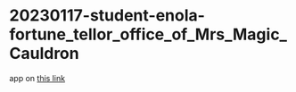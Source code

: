 # 20230117-student-enola-fortune_tellor_office_of_Mrs_Magic_Cauldron

app on [this link](https://head-mastermediadesign.github.io/20230117-student-enola-fortune_tellor_office_of_Mrs_Magic_Cauldron/)
